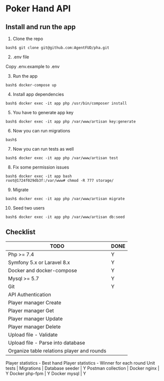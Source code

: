 # Poker Hand API

## Install and run the app

1. Clone the repo
```
bash$ git clone git@github.com:AgentFUD/pha.git
```

2. .env file

Copy .env.example to .env

3. Run the app
```
bash$ docker-compose up
```

4. Install app dependencies
```
bash$ docker exec -it app php /usr/bin/composer install
```

5. You have to generate app key
```
bash$ docker exec -it app php /var/www/artisan key:generate   
```

6. Now you can run migrations
```
bash$     
```

7. Now you can run tests as well
```
bash$ docker exec -it app php /var/www/artisan test   
```

8. Fix some permission issues
```
bash$ docker exec -it app bash
root@1724f029db3f:/var/www# chmod -R 777 storage/
```

9. Migrate
```
bash$ docker exec -it app php /var/www/artisan migrate
```

10. Seed two users
```
bash$ docker exec -it app php /var/www/artisan db:seed
```

## Checklist
TODO | DONE
--- | ---
Php >= 7.4 | Y
Symfony 5.x or Laravel 8.x | Y
Docker and docker-compose | Y
Mysql >= 5.7 | Y
Git | Y
API Authentication | 
Player manager Create |
Player manager Get |
Player manager Update |
Player manager Delete |
Upload file - Validate |
Upload file - Parse into database |
Organize table relations player and rounds |
Player statistics - Best hand
Player statistics - Winner for each round
Unit tests |
Migrations |
Database seeder | Y
Postman collection |
Docker nginx | Y
Docker php-fpm | Y
Docker mysql | Y
